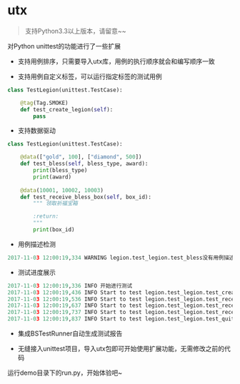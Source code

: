 # utx

> 支持Python3.3以上版本，请留意~~

对Python unittest的功能进行了一些扩展

- 支持用例排序，只需要导入utx库，用例的执行顺序就会和编写顺序一致

- 支持用例自定义标签，可以运行指定标签的测试用例

```python
class TestLegion(unittest.TestCase):

    @tag(Tag.SMOKE)
    def test_create_legion(self):
        pass

```

- 支持数据驱动
```python
class TestLegion(unittest.TestCase):

    @data(["gold", 100], ["diamond", 500])
    def test_bless(self, bless_type, award):
        print(bless_type)
        print(award)
        
    @data(10001, 10002, 10003)
    def test_receive_bless_box(self, box_id):
        """ 领取祈福宝箱

        :return:
        """
        print(box_id)
```

- 用例描述检测
```python
2017-11-03 12:00:19,334 WARNING legion.test_legion.test_bless没有用例描述
```

- 测试进度展示
```python
2017-11-03 12:00:19,336 INFO 开始进行测试
2017-11-03 12:00:19,436 INFO Start to test legion.test_legion.test_create_legion (1/5)
2017-11-03 12:00:19,536 INFO Start to test legion.test_legion.test_receive_bless_box (2/5)
2017-11-03 12:00:19,637 INFO Start to test legion.test_legion.test_receive_bless_box (3/5)
2017-11-03 12:00:19,737 INFO Start to test legion.test_legion.test_receive_bless_box (4/5)
2017-11-03 12:00:19,837 INFO Start to test legion.test_legion.test_quit_legion (5/5)
```

- 集成BSTestRunner自动生成测试报告

- 无缝接入unittest项目，导入utx包即可开始使用扩展功能，无需修改之前的代码

运行demo目录下的run.py，开始体验吧~
